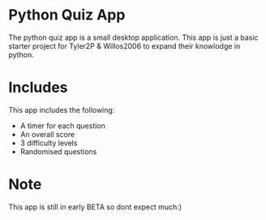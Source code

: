 # Python Quiz App
The python quiz app is a small desktop application.
This app is just a basic starter project for Tyler2P & Willos2006 to expand their knowlodge in python.

# Includes
This app includes the following:
- A timer for each question
- An overall score
- 3 difficulty levels
- Randomised questions

# Note
This app is still in early BETA so dont expect much:)
